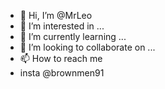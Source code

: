 - 👋 Hi, I’m @MrLeo
- 👀 I’m interested in ...
- 🌱 I’m currently learning ...
- 💞️ I’m looking to collaborate on ...
- 📫 How to reach me 
- insta @brownmen91
